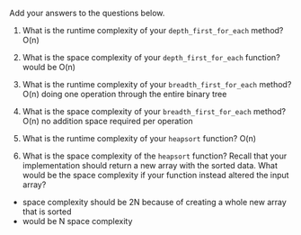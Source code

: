 Add your answers to the questions below.

1. What is the runtime complexity of your `depth_first_for_each` method?
    O(n) 

2. What is the space complexity of your `depth_first_for_each` function?
    would be O(n)

3. What is the runtime complexity of your `breadth_first_for_each` method?
    O(n) doing one operation through the entire binary tree

4. What is the space complexity of your `breadth_first_for_each` method?
    O(n) no addition space required per operation

5. What is the runtime complexity of your `heapsort` function?
    O(n) 


6. What is the space complexity of the `heapsort` function? Recall that your implementation should return a new array with the sorted data. What would be the space complexity if your function instead altered the input array?

- space complexity should be 2N because of creating a whole new array that is sorted
- would be N space complexity